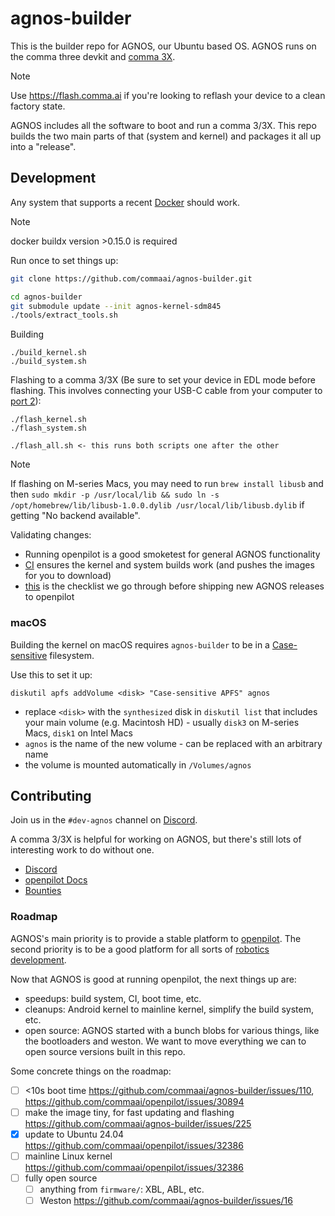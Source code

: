 # agnos-builder

This is the builder repo for AGNOS, our Ubuntu based OS. AGNOS runs on the comma three devkit and [comma 3X](https://comma.ai/shop/comma-3x).

> [!NOTE]
> Use https://flash.comma.ai if you're looking to reflash your device to a clean factory state.

AGNOS includes all the software to boot and run a comma 3/3X.
This repo builds the two main parts of that (system and kernel) and packages it all up into a "release".

## Development

Any system that supports a recent [Docker](https://docs.docker.com/get-docker/) should work.

> [!NOTE]
> docker buildx version >0.15.0 is required

Run once to set things up:
```sh
git clone https://github.com/commaai/agnos-builder.git

cd agnos-builder
git submodule update --init agnos-kernel-sdm845
./tools/extract_tools.sh
```

Building
```
./build_kernel.sh
./build_system.sh
```

Flashing to a comma 3/3X (Be sure to set your device in EDL mode before flashing. This involves connecting your USB-C cable from your computer to [port 2](https://flash.comma.ai/assets/fastboot-ports-DhWKM-vn.svg)):
```
./flash_kernel.sh
./flash_system.sh

./flash_all.sh <- this runs both scripts one after the other
```

> [!NOTE]
> If flashing on M-series Macs, you may need to run `brew install libusb` and then `sudo mkdir -p /usr/local/lib && sudo ln -s /opt/homebrew/lib/libusb-1.0.0.dylib /usr/local/lib/libusb.dylib` if getting "No backend available".

Validating changes:
* Running openpilot is a good smoketest for general AGNOS functionality
* [CI](https://github.com/commaai/agnos-builder/blob/master/.github/workflows/build.yaml) ensures the kernel and system builds work (and pushes the images for you to download)
* [this](https://github.com/commaai/agnos-builder/blob/master/TESTING.md) is the checklist we go through before shipping new AGNOS releases to openpilot

### macOS

Building the kernel on macOS requires `agnos-builder` to be in a [Case-sensitive](https://support.apple.com/lv-lv/guide/disk-utility/dsku19ed921c/mac) filesystem.

Use this to set it up:
```
diskutil apfs addVolume <disk> "Case-sensitive APFS" agnos
```
* replace `<disk>` with the `synthesized` disk in `diskutil list` that includes your main volume (e.g. Macintosh HD) - usually `disk3` on M-series Macs, `disk1` on Intel Macs
* `agnos` is the name of the new volume - can be replaced with an arbitrary name
* the volume is mounted automatically in `/Volumes/agnos`

## Contributing

Join us in the `#dev-agnos` channel on [Discord](https://discord.comma.ai).

A comma 3/3X is helpful for working on AGNOS, but there's still lots of interesting work to do without one.

* [Discord](https://discord.comma.ai)
* [openpilot Docs](https://docs.comma.ai)
* [Bounties](https://comma.ai/bounties)

### Roadmap

AGNOS's main priority is to provide a stable platform to [openpilot](https://github.com/commaai/openpilot).
The second priority is to be a good platform for all sorts of [robotics development](https://blog.comma.ai/a-drive-in-the-office/).

Now that AGNOS is good at running openpilot, the next things up are:
* speedups: build system, CI, boot time, etc.
* cleanups: Android kernel to mainline kernel, simplify the build system, etc.
* open source: AGNOS started with a bunch blobs for various things, like the bootloaders and weston. We want to move everything we can to open source versions built in this repo.

Some concrete things on the roadmap:
- [ ] <10s boot time https://github.com/commaai/agnos-builder/issues/110, https://github.com/commaai/openpilot/issues/30894
- [ ] make the image tiny, for fast updating and flashing https://github.com/commaai/agnos-builder/issues/225
- [x] update to Ubuntu 24.04 https://github.com/commaai/openpilot/issues/32386
- [ ] mainline Linux kernel https://github.com/commaai/openpilot/issues/32386
- [ ] fully open source
  - [ ] anything from `firmware/`: XBL, ABL, etc.
  - [ ] Weston https://github.com/commaai/agnos-builder/issues/16
